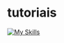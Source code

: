 # tutoriais



[![My Skills](https://skillicons.dev/icons?i=bash&perline=3)](https://skillicons.dev)
